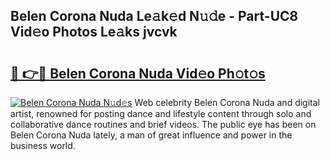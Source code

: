 ## Belen Corona Nuda Le𝚊k𝚎d N𝚞𝚍e - Part-UC8 Vid𝚎o Photos Le𝚊ks jvcvk

# <h2><a href="http://fbewiy.evod.top/?m=Belen+Corona+Nuda">🔗 👉🔴 Belen Corona Nuda Vid𝚎o Ph𝚘t𝚘s</a></h2>

[![Belen Corona Nuda N𝚞d𝚎s](https://i.imgur.com/8V9OHl7.gif)](http://fbewiy.evod.top/?m=Belen+Corona+Nuda)
Web celebrity Belen Corona Nuda and digital artist, renowned for posting dance and lifestyle content through solo and collaborative dance routines and brief videos. The public eye has been on Belen Corona Nuda lately, a man of great influence and power in the business world. 
